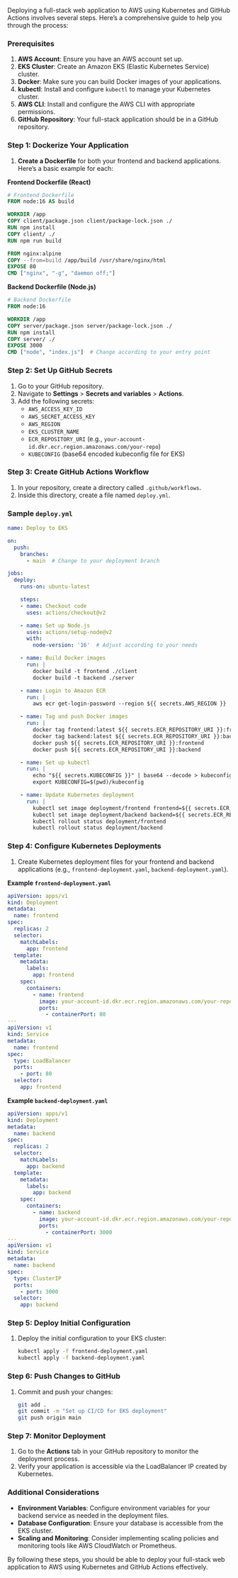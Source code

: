 
Deploying a full-stack web application to AWS using Kubernetes and GitHub Actions involves several steps. Here’s a comprehensive guide to help you through the process:

### Prerequisites

1. **AWS Account**: Ensure you have an AWS account set up.
2. **EKS Cluster**: Create an Amazon EKS (Elastic Kubernetes Service) cluster.
3. **Docker**: Make sure you can build Docker images of your applications.
4. **kubectl**: Install and configure `kubectl` to manage your Kubernetes cluster.
5. **AWS CLI**: Install and configure the AWS CLI with appropriate permissions.
6. **GitHub Repository**: Your full-stack application should be in a GitHub repository.

### Step 1: Dockerize Your Application

1. **Create a Dockerfile** for both your frontend and backend applications. Here’s a basic example for each:

**Frontend Dockerfile (React)**

```Dockerfile
# Frontend Dockerfile
FROM node:16 AS build

WORKDIR /app
COPY client/package.json client/package-lock.json ./
RUN npm install
COPY client/ ./
RUN npm run build

FROM nginx:alpine
COPY --from=build /app/build /usr/share/nginx/html
EXPOSE 80
CMD ["nginx", "-g", "daemon off;"]
```

**Backend Dockerfile (Node.js)**

```Dockerfile
# Backend Dockerfile
FROM node:16

WORKDIR /app
COPY server/package.json server/package-lock.json ./
RUN npm install
COPY server/ ./
EXPOSE 3000
CMD ["node", "index.js"]  # Change according to your entry point
```

### Step 2: Set Up GitHub Secrets

1. Go to your GitHub repository.
2. Navigate to **Settings** > **Secrets and variables** > **Actions**.
3. Add the following secrets:
   - `AWS_ACCESS_KEY_ID`
   - `AWS_SECRET_ACCESS_KEY`
   - `AWS_REGION`
   - `EKS_CLUSTER_NAME`
   - `ECR_REPOSITORY_URI` (e.g., `your-account-id.dkr.ecr.region.amazonaws.com/your-repo`)
   - `KUBECONFIG` (base64 encoded kubeconfig file for EKS)

### Step 3: Create GitHub Actions Workflow

1. In your repository, create a directory called `.github/workflows`.
2. Inside this directory, create a file named `deploy.yml`.

### Sample `deploy.yml`

```yaml
name: Deploy to EKS

on:
  push:
    branches:
      - main  # Change to your deployment branch

jobs:
  deploy:
    runs-on: ubuntu-latest

    steps:
    - name: Checkout code
      uses: actions/checkout@v2

    - name: Set up Node.js
      uses: actions/setup-node@v2
      with:
        node-version: '16'  # Adjust according to your needs

    - name: Build Docker images
      run: |
        docker build -t frontend ./client
        docker build -t backend ./server

    - name: Login to Amazon ECR
      run: |
        aws ecr get-login-password --region ${{ secrets.AWS_REGION }} | docker login --username AWS --password-stdin ${{ secrets.ECR_REPOSITORY_URI }}

    - name: Tag and push Docker images
      run: |
        docker tag frontend:latest ${{ secrets.ECR_REPOSITORY_URI }}:frontend
        docker tag backend:latest ${{ secrets.ECR_REPOSITORY_URI }}:backend
        docker push ${{ secrets.ECR_REPOSITORY_URI }}:frontend
        docker push ${{ secrets.ECR_REPOSITORY_URI }}:backend

    - name: Set up kubectl
      run: |
        echo "${{ secrets.KUBECONFIG }}" | base64 --decode > kubeconfig
        export KUBECONFIG=$(pwd)/kubeconfig

    - name: Update Kubernetes deployment
      run: |
        kubectl set image deployment/frontend frontend=${{ secrets.ECR_REPOSITORY_URI }}:frontend
        kubectl set image deployment/backend backend=${{ secrets.ECR_REPOSITORY_URI }}:backend
        kubectl rollout status deployment/frontend
        kubectl rollout status deployment/backend
```

### Step 4: Configure Kubernetes Deployments

1. Create Kubernetes deployment files for your frontend and backend applications (e.g., `frontend-deployment.yaml`, `backend-deployment.yaml`).

**Example `frontend-deployment.yaml`**

```yaml
apiVersion: apps/v1
kind: Deployment
metadata:
  name: frontend
spec:
  replicas: 2
  selector:
    matchLabels:
      app: frontend
  template:
    metadata:
      labels:
        app: frontend
    spec:
      containers:
        - name: frontend
          image: your-account-id.dkr.ecr.region.amazonaws.com/your-repo:frontend
          ports:
            - containerPort: 80
---
apiVersion: v1
kind: Service
metadata:
  name: frontend
spec:
  type: LoadBalancer
  ports:
    - port: 80
  selector:
    app: frontend
```

**Example `backend-deployment.yaml`**

```yaml
apiVersion: apps/v1
kind: Deployment
metadata:
  name: backend
spec:
  replicas: 2
  selector:
    matchLabels:
      app: backend
  template:
    metadata:
      labels:
        app: backend
    spec:
      containers:
        - name: backend
          image: your-account-id.dkr.ecr.region.amazonaws.com/your-repo:backend
          ports:
            - containerPort: 3000
---
apiVersion: v1
kind: Service
metadata:
  name: backend
spec:
  type: ClusterIP
  ports:
    - port: 3000
  selector:
    app: backend
```

### Step 5: Deploy Initial Configuration

1. Deploy the initial configuration to your EKS cluster:
   ```bash
   kubectl apply -f frontend-deployment.yaml
   kubectl apply -f backend-deployment.yaml
   ```

### Step 6: Push Changes to GitHub

1. Commit and push your changes:
   ```bash
   git add .
   git commit -m "Set up CI/CD for EKS deployment"
   git push origin main
   ```

### Step 7: Monitor Deployment

1. Go to the **Actions** tab in your GitHub repository to monitor the deployment process.
2. Verify your application is accessible via the LoadBalancer IP created by Kubernetes.

### Additional Considerations

- **Environment Variables**: Configure environment variables for your backend service as needed in the deployment files.
- **Database Configuration**: Ensure your database is accessible from the EKS cluster.
- **Scaling and Monitoring**: Consider implementing scaling policies and monitoring tools like AWS CloudWatch or Prometheus.

By following these steps, you should be able to deploy your full-stack web application to AWS using Kubernetes and GitHub Actions effectively.

